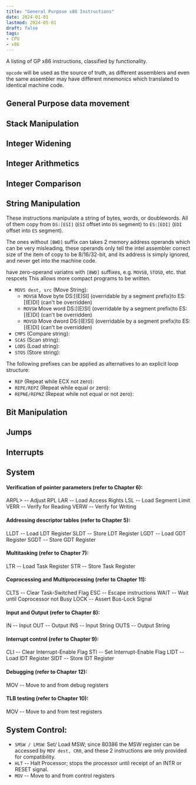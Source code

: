```yaml
---
title: "General Purpose x86 Instructions"
date: 2024-01-01
lastmod: 2024-05-01
draft: false
tags:
- CPU
- x86
---
```


A listing of GP x86 instructions, classified by functionality.

`opcode` will be used as the source of truth, as different assemblers and even the same assembler 
may have different mnemonics which translated to identical machine code.

## General Purpose data movement

## Stack Manipulation

## Integer Widening

## Integer Arithmetics

## Integer Comparison

## String Manipulation

These instructions manipulate a string of bytes, words, or doublewords.
All of them copy from `DS:[ESI]` (`ESI` offset into `DS` segment) to `ES:[EDI]` (`EDI` offset into `ES` segment).

The ones without `[BWD]` suffix can takes 2 memory address operands which can be very misleading, these operands only tell the intel assembler correct size of the item of copy to be 8/16/32-bit, and its address is simply ignored, and never get into the machine code.

 have zero-operand variatns with `[BWD]` suffixes, e.g. `MOVSB`, `STOSD`, etc. that respcets  This allows more compact programs to be written.
- `MOVS dest, src` (Move String):
    - `MOVSB` Move byte DS:[(E)SI] (overridable by a segment prefix)to ES:[(E)DI] (can't be overridden)
    - `MOVSW` Move word DS:[(E)SI] (overridable by a segment prefix)to ES:[(E)DI] (can't be overridden)
    - `MOVSD` Move dword DS:[(E)SI] (overridable by a segment prefix)to ES:[(E)DI] (can't be overridden)
- `CMPS` (Compare string):
- `SCAS` (Scan string):
- `LODS` (Load string):
- `STOS` (Store string):

The following prefixes can be applied as alternatives to an explicit loop structure:
- `REP` (Repeat while ECX not zero): 
- `REPE/REPZ` (Repeat while equal or zero): 
- `REPNE/REPNZ` (Repeat while not equal or not zero): 

## Bit Manipulation

## Jumps

## Interrupts

## System 



#### Verification of pointer parameters (refer to Chapter 6):
ARPL> -- Adjust RPL
LAR -- Load Access Rights
LSL -- Load Segment Limit
VERR -- Verify for Reading
VERW -- Verify for Writing


#### Addressing descriptor tables (refer to Chapter 5):
LLDT -- Load LDT Register
SLDT -- Store LDT Register
LGDT -- Load GDT Register
SGDT -- Store GDT Register


#### Multitasking (refer to Chapter 7):
LTR -- Load Task Register
STR -- Store Task Register


#### Coprocessing and Multiprocessing (refer to Chapter 11):
CLTS -- Clear Task-Switched Flag
ESC -- Escape instructions
WAIT -- Wait until Coprocessor not Busy
LOCK -- Assert Bus-Lock Signal


#### Input and Output (refer to Chapter 8):
IN -- Input
OUT -- Output
INS -- Input String
OUTS -- Output String


#### Interrupt control (refer to Chapter 9):
CLI -- Clear Interrupt-Enable Flag
STI -- Set Interrupt-Enable Flag
LIDT -- Load IDT Register
SIDT -- Store IDT Register


#### Debugging (refer to Chapter 12):
MOV -- Move to and from debug registers


#### TLB testing (refer to Chapter 10):
MOV -- Move to and from test registers


## System Control:
- `SMSW / LMSW`: Set/ Load MSW; since 80386 the MSW register can be accessed by `MOV dest, CR0`, and these 2 instructions are only provided for compatibility.
- `HLT` -- Halt Processor; stops the processor until receipt of an INTR or RESET signal.
- `MOV` -- Move to and from control registers

